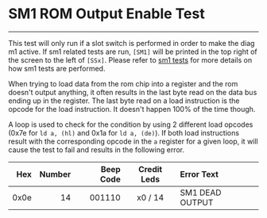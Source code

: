 # SM1 ROM Output Enable Test
---

This test will only run if a slot switch is performed in order to make the
diag m1 active.  If sm1 related tests are run, `[SM1]` will be printed in the
top right of the screen to the left of `[SSx]`.  Please refer to [sm1 tests](../sm1_tests.md)
for more details on how sm1 tests are performed.

When trying to load data from the rom chip into a register and the rom doesn't
output anything, it often results in the last byte read on the data bus ending
up in the register.  The last byte read on a load instruction is the opcode
for the load instruction.  It doesn't happen 100% of the time though.

A loop is used to check for the condition by using 2 different load opcodes
(0x7e for `ld a, (hl)` and 0x1a for `ld a, (de)`).  If both load instructions
result with the corresponding opcode in the `a` register for a given loop, it
will cause the test to fail and results in the following error.

|  Hex  | Number | Beep Code |  Credit Leds  | Error Text |
| ----: | -----: | --------: | :-----------: | :--------- |
|  0x0e |     14 |    001110 |       x0 / 14 | SM1 DEAD OUTPUT |
